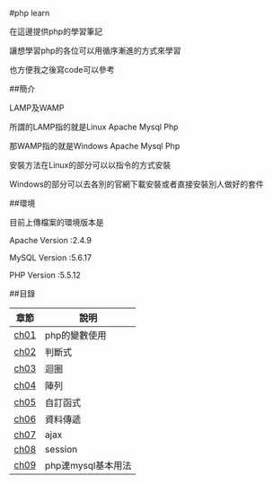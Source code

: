 #php learn


在這邊提供php的學習筆記

讓想學習php的各位可以用循序漸進的方式來學習

也方便我之後寫code可以參考


##簡介

LAMP及WAMP

所謂的LAMP指的就是Linux Apache Mysql Php

那WAMP指的就是Windows Apache Mysql Php

安裝方法在Linux的部分可以以指令的方式安裝

Windows的部分可以去各別的官網下載安裝或者直接安裝別人做好的套件


##環境

目前上傳檔案的環境版本是

Apache Version :2.4.9

MySQL Version :5.6.17

PHP Version :5.5.12


##目錄

|章節                                        |說明                                         |
|--------------------------------------------|---------------------------------------------|
|[ch01](ch01/)                               |php的變數使用                                |
|[ch02](ch02/)                               |判斷式                                       |
|[ch03](ch03/)                               |迴圈                                         |
|[ch04](ch04/)                               |陣列                                         |
|[ch05](ch05/)                               |自訂函式                                     |
|[ch06](ch06/)                               |資料傳遞                                     |
|[ch07](ch07/)                               |ajax                                         |
|[ch08](ch08/)                               |session                                      |
|[ch09](ch09/)                               |php連mysql基本用法                           |
